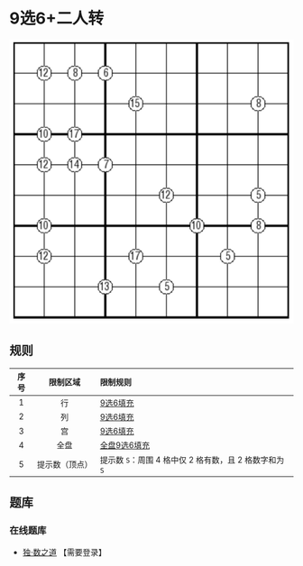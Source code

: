 # 9选6+二人转

![题](../../../images/sudoku/9选6+二人转.png)

## 规则

| 序号  |  限制区域   | 限制规则                                 |
|:---:|:-------:|:-------------------------------------|
|  1  |    行    | [9选6填充]                              |
|  2  |    列    | [9选6填充]                              |
|  3  |    宫    | [9选6填充]                              |
|  4  |   全盘    | [全盘9选6填充]                            |
|  5  | 提示数（顶点） | 提示数 `S`：周围 4 格中仅 2 格有数，且 2 格数字和为 `S` |

## 题库

### 在线题库

- [独·数之道](http://www.sudokufans.org.cn/lx/game.index.php?type=9s6xxoo) 【需要登录】

[9选6填充]: ../../../rules.md#9选6填充
[全盘9选6填充]: ../../../rules.md#全盘9选6填充
